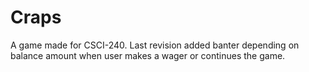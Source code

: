 # Craps
A game made for CSCI-240.
Last revision added banter depending on balance amount when user makes a wager or continues the game. 
